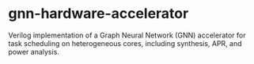 # gnn-hardware-accelerator
Verilog implementation of a Graph Neural Network (GNN) accelerator for task scheduling on heterogeneous cores, including synthesis, APR, and power analysis.
